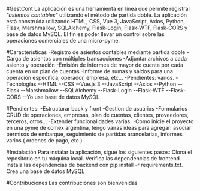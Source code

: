 #GestCont
La aplicación es una herramienta en línea que permite registrar _"asientos contables"_ utilizando el método de partida doble. La aplicación está construida utilizando HTML, CSS, Vue 3, JavaScript, Axios, Python, Flask, Marshmallow, SQLAlchemy, Flask-Login, Flask-WTF, Flask-CORS y base de datos MySQL.
El fin es poder llevar un control sobre las operaciones comerciales de una micro-pyme.

#Características
-Registro de asientos contables mediante partida doble
-Carga de asientos con múltiples transacciones
-Adjuntar archivos a cada asiento y operación
-Emisión de informes de mayor de cuenta por cada cuenta en un plan de cuentas
-Informe de sumas y saldos para una operación específica, operador, empresa, etc...
-Pendientes: varios.
-Tecnologías
--HTML
--CSS
--Vue.js 3
--JavaScript
--Axios
--Python
--Flask
--Marshmallow
--SQLAlchemy
--Flask-Login
--Flask-WTF
--Flask-CORS
--Yo use base de datos MySQL

#Pendientes:
-Estructurar back y front
-Gestion de usuarios
-Formularios CRUD de operaciones, empresas, plan de cuentas, clientes, proveedores, terceros, otros...
-Extender funcionalidades varias.
-Como inicie el proyecto en una pyme de comex argentina, tengo vairas ideas para agregar:
asociar permisos de embarque, seguimiento de partidas arancelarias, informes varios ( ordenes de pago, etc ).

#Instalación
Para instalar la aplicación, sigue los siguientes pasos:
Clona el repositorio en tu máquina local.
Verifica las dependencias de frontend
Instala las dependencias de backend con pip install -r requirements.txt.
Crea una base de datos MySQL 

#Contribuciones
Las contribuciones son bienvenidas
